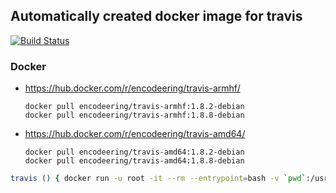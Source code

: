 ## Automatically created docker image for travis

[![Build Status](https://travis-ci.org/encodeering/docker-travis.svg?branch=master)](https://travis-ci.org/encodeering/docker-travis)

### Docker

- https://hub.docker.com/r/encodeering/travis-armhf/

    ```docker pull encodeering/travis-armhf:1.8.2-debian```  
    ```docker pull encodeering/travis-armhf:1.8.8-debian```

- https://hub.docker.com/r/encodeering/travis-amd64/

    ```docker pull encodeering/travis-amd64:1.8.2-debian```  
    ```docker pull encodeering/travis-amd64:1.8.8-debian```

```bash
travis () { docker run -u root -it --rm --entrypoint=bash -v `pwd`:/usr/local/src encodeering/travis-amd64:1.8.8-debian; }
```

